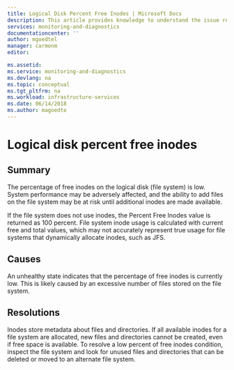 ```yaml
---
title: Logical Disk Percent Free Inodes | Microsoft Docs
description: This article provides knowledge to understand the issue reported, what are the possible causes, and how to resolve the health issue identified by Azure Monitor VM Health.
services: monitoring-and-diagnostics
documentationcenter: ''
author: mgoedtel
manager: carmonm
editor: 

ms.assetid: 
ms.service: monitoring-and-diagnostics
ms.devlang: na
ms.topic: conceptual
ms.tgt_pltfrm: na
ms.workload: infrastructure-services
ms.date: 06/14/2018
ms.author: magoedte
---
```


# Logical disk percent free inodes

## Summary

The percentage of free inodes on the logical disk (file system) is low. System performance may be adversely affected, and the ability to add files on the file system may be at risk until additional inodes are made available.

If the file system does not use inodes, the Percent Free Inodes value is returned as 100 percent. File system inode usage is calculated with current free and total values, which may not accurately represent true usage for file systems that dynamically allocate inodes, such as JFS.

## Causes

An unhealthy state indicates that the percentage of free inodes is currently low. This is likely caused by an excessive number of files stored on the file system.

## Resolutions

Inodes store metadata about files and directories. If all available inodes for a file system are allocated, new files and directories cannot be created, even if free space is available. To resolve a low percent of free inodes condition, inspect the file system and look for unused files and directories that can be deleted or moved to an alternate file system.
